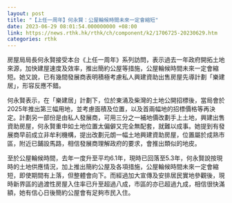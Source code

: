```yaml
---
layout: post
title: "【上任一周年】何永賢：公屋輪候時間未來一定會縮短"
date: 2023-06-29 08:01:54.000000000 +08:00
link: https://news.rthk.hk/rthk/ch/component/k2/1706725-20230629.htm
categories: rthk
---
```


房屋局局長何永賢接受本台《上任一周年》系列訪問，表示過去一年政府開拓土地來源，加快建屋速度及效率，推出簡約公屋等措施，公屋輪候時間未來一定會縮短。她又說，已有幾間發展商表明積極考慮私人興建資助出售房屋先導計劃「樂建居」，形容反應不錯。

何永賢表示，在「樂建居」計劃下，位於東涌及柴灣的土地公開招標後，當局會於2025年推出第三幅用地，並考慮面積及位置，以及首兩幅地的招標價格等再決定。計劃另一部份是由私人發展商，可用三分之一補地價改劃手上土地，興建出售資助房屋，何永賢重申如土地位置太偏僻又完全無配套，就難以成事。她提到有發展商早前成立非牟利機構，提出改劃元朗一幅土地興建資助房屋，位置屬於成熟巿區，附近已鋪設馬路，相信發展商理解政府的要求，會推出類似的地皮。

至於公屋輪候時間，去年一度升至平均6.1年，現時已回落至5.3年，何永賢說按現時的土地供應情況，加上推出簡約公屋及各項措施，公屋輪候時間未來一定會縮短，即使期間有上落，但整體會向下。而經過加大宣傳及安排居民實地參觀後，現時新界區的過渡性房屋入住率已升至超過八成，市區的亦已超過九成，相信很快滿額，她有信心日後簡約公屋會有足夠巿民入住。
